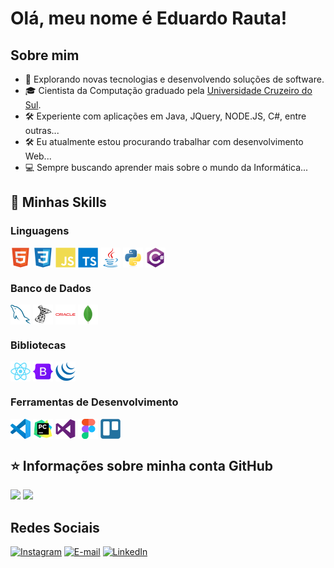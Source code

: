 # Olá, meu nome é <strong>Eduardo Rauta!</strong> 


## Sobre mim

- 🤔 Explorando novas tecnologias e desenvolvendo soluções de software.
- 🎓 Cientista da Computação graduado pela <a href="#">Universidade Cruzeiro do Sul</a>.
- 🛠 Experiente com aplicações em Java, JQuery, NODE.JS, C#, entre outras...
- 🛠 Eu atualmente estou procurando trabalhar com desenvolvimento Web...
- 💻 Sempre buscando aprender mais sobre o mundo da Informática...


## 🚀 Minhas Skills

### Linguagens

<div>
<img align="center" alt="EBR-HTML" height="32" width="32" src="https://raw.githubusercontent.com/devicons/devicon/master/icons/html5/html5-original.svg">
<img align="center" alt="EBR-CSS" height="32" width="32" src="https://raw.githubusercontent.com/devicons/devicon/master/icons/css3/css3-original.svg">
<img align="center" alt="EBR-Js" height="32" width="32" src="https://raw.githubusercontent.com/devicons/devicon/master/icons/javascript/javascript-plain.svg">
<img align="center" alt="EBR-Ts" height="32" width="32" src="https://raw.githubusercontent.com/devicons/devicon/master/icons/typescript/typescript-plain.svg">
<img align="center" alt="EBR-Java" height="32" width="32" src="https://raw.githubusercontent.com/devicons/devicon/master/icons/java/java-original.svg">
<img align="center" alt="EBR-Python" height="32" width="32" src="https://raw.githubusercontent.com/devicons/devicon/master/icons/python/python-original.svg">
<img align="center" alt="EBR-C#" height="32" width="32" src="https://raw.githubusercontent.com/devicons/devicon/master/icons/csharp/csharp-original.svg">
</div>

### Banco de Dados

<div>
<img align="center" alt="EBR-SQL" height="32" width="32" src="https://raw.githubusercontent.com/devicons/devicon/master/icons/mysql/mysql-original.svg">
<img align="center" alt="EBR-MSSQL" height="32" width="32" src="https://github.com/devicons/devicon/blob/master/icons/microsoftsqlserver/microsoftsqlserver-plain.svg">
<img align="center" alt="EBR-Oracle" height="32" width="32" src="https://github.com/devicons/devicon/blob/master/icons/oracle/oracle-original.svg">
<img align="center" alt="EBR-MongoDB" height="32" width="32" src="https://github.com/devicons/devicon/blob/master/icons/mongodb/mongodb-original.svg">
</div>

### Bibliotecas

<div>
<img align="center" alt="EBR-React" height="32" width="32" src="https://raw.githubusercontent.com/devicons/devicon/master/icons/react/react-original.svg">
<img align="center" alt="EBR-Bootstrap" height="32" width="32" src="https://raw.githubusercontent.com/devicons/devicon/master/icons/bootstrap/bootstrap-original.svg">
<img align="center" alt="EBR-JQuery" height="32" width="32" src="https://github.com/devicons/devicon/blob/master/icons/jquery/jquery-original.svg">
</cdiv>

### Ferramentas de Desenvolvimento

<div>
<img align="center" alt="EBR-VSCode" height="32" width="32" src="https://github.com/devicons/devicon/blob/master/icons/vscode/vscode-original.svg">
<img align="center" alt="EBR-PyCharm" height="32" width="32" src="https://github.com/devicons/devicon/blob/master/icons/pycharm/pycharm-original.svg">
<img align="center" alt="EBR-VisualStudio" height="32" width="32" src="https://github.com/devicons/devicon/blob/master/icons/visualstudio/visualstudio-plain.svg">
<img align="center" alt="EBR-Figma" height="32" width="32" src="https://github.com/devicons/devicon/blob/master/icons/figma/figma-original.svg">
<img align="center" alt="EBR-Trello" height="32" width="32" src="https://github.com/devicons/devicon/blob/master/icons/trello/trello-plain.svg">
</div>


## ⭐ Informações sobre minha conta GitHub

<img height="150em" src="https://github-readme-stats.vercel.app/api?username=ebrauta&show_icons=true&theme=dracula&include_all_commits=true&count_private=true&locale=pt-br"/>
<img height="150em" src="https://github-readme-stats.vercel.app/api/top-langs/?username=ebrauta&layout=compact&langs_count=7&theme=dracula&locale=pt-br""/>

## Redes Sociais

[![Instagram](https://cdn-icons-png.flaticon.com/32/2111/2111463.png "Instagram")](https://instagram.com/eduardo.rauta)   [![E-mail](https://cdn-icons-png.flaticon.com/32/888/888853.png "Gmail")](mailto:ebrauta@gmail.com)    [![LinkedIn](https://cdn-icons-png.flaticon.com/32/124/124011.png "LinkedIn")](https://www.linkedin.com/in/eduardorauta)
